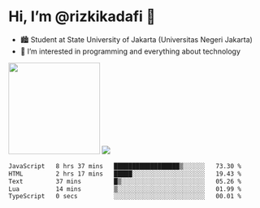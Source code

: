 # Hi, I’m @rizkikadafi 👋
- 🏙 Student at State University of Jakarta (Universitas Negeri Jakarta)
- 👀 I’m interested in programming and everything about technology
<img height="180em" src="https://github-readme-stats.vercel.app/api?username=rizkikadafi&show_icons=true&hide_border=true&&count_private=true&include_all_commits=true" />
<img src="https://github-readme-stats.vercel.app/api/top-langs/?username=rizkikadafi&show_icons=true&hide_border=true&&count_private=true&include_all_commits=true" />

<!--START_SECTION:waka-->

```txt
JavaScript   8 hrs 37 mins   ██████████████████▒░░░░░░   73.30 %
HTML         2 hrs 17 mins   █████░░░░░░░░░░░░░░░░░░░░   19.43 %
Text         37 mins         █▒░░░░░░░░░░░░░░░░░░░░░░░   05.26 %
Lua          14 mins         ▒░░░░░░░░░░░░░░░░░░░░░░░░   01.99 %
TypeScript   0 secs          ░░░░░░░░░░░░░░░░░░░░░░░░░   00.01 %
```

<!--END_SECTION:waka-->

<!---
rizkikadafi/rizkikadafi is a ✨ special ✨ repository because its `README.md` (this file) appears on your GitHub profile.
You can click the Preview link to take a look at your changes.
--->
